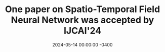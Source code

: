 ---
title: "One paper on Spatio-Temporal Field Neural Network was accepted by IJCAI'24"
date: 2024-05-14 00:00:00 -0400
---